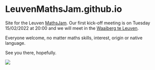 # LeuvenMathsJam.github.io
Site for the Leuven [MathsJam](https://mathsjam.com). Our first kick-off meeting is on Tuesday 15/02/2022 at 20:00 and we will meet in the [Waaiberg te Leuven](https://www.openstreetmap.org/search?whereami=1&query=50.86993%2C4.69537#map=19/50.86993/4.69537).

Everyone welcome, no matter maths skills, interest, origin or native language.

See you there, hopefully.

![](https://www.mathsjam.com/assets/images/papy.svg)
